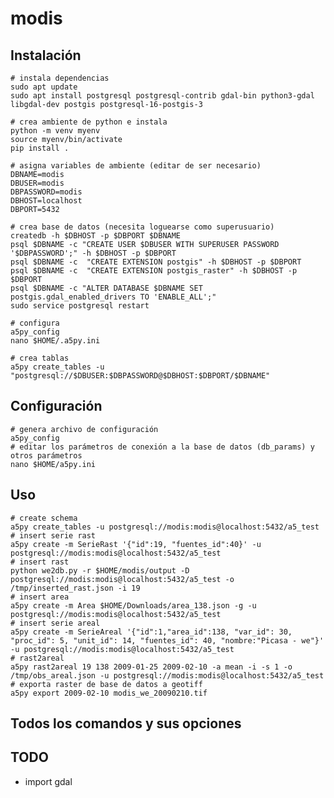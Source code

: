 # modis

## Instalación

    # instala dependencias
    sudo apt update
    sudo apt install postgresql postgresql-contrib gdal-bin python3-gdal libgdal-dev postgis postgresql-16-postgis-3

    # crea ambiente de python e instala
    python -m venv myenv
    source myenv/bin/activate
    pip install .

    # asigna variables de ambiente (editar de ser necesario)
    DBNAME=modis
    DBUSER=modis
    DBPASSWORD=modis
    DBHOST=localhost
    DBPORT=5432

    # crea base de datos (necesita loguearse como superusuario)
    createdb -h $DBHOST -p $DBPORT $DBNAME
    psql $DBNAME -c "CREATE USER $DBUSER WITH SUPERUSER PASSWORD '$DBPASSWORD';" -h $DBHOST -p $DBPORT 
    psql $DBNAME -c  "CREATE EXTENSION postgis" -h $DBHOST -p $DBPORT 
    psql $DBNAME -c  "CREATE EXTENSION postgis_raster" -h $DBHOST -p $DBPORT 
    psql $DBNAME -c "ALTER DATABASE $DBNAME SET postgis.gdal_enabled_drivers TO 'ENABLE_ALL';"
    sudo service postgresql restart

    # configura
    a5py_config
    nano $HOME/.a5py.ini

    # crea tablas
    a5py create_tables -u "postgresql://$DBUSER:$DBPASSWORD@$DBHOST:$DBPORT/$DBNAME"

## Configuración

    # genera archivo de configuración
    a5py_config
    # editar los parámetros de conexión a la base de datos (db_params) y otros parámetros
    nano $HOME/a5py.ini 

## Uso

    # create schema
    a5py create_tables -u postgresql://modis:modis@localhost:5432/a5_test
    # insert serie rast
    a5py create -m SerieRast '{"id":19, "fuentes_id":40}' -u postgresql://modis:modis@localhost:5432/a5_test
    # insert rast
    python we2db.py -r $HOME/modis/output -D postgresql://modis:modis@localhost:5432/a5_test -o /tmp/inserted_rast.json -i 19
    # insert area
    a5py create -m Area $HOME/Downloads/area_138.json -g -u postgresql://modis:modis@localhost:5432/a5_test
    # insert serie areal
    a5py create -m SerieAreal '{"id":1,"area_id":138, "var_id": 30, "proc_id": 5, "unit_id": 14, "fuentes_id": 40, "nombre:"Picasa - we"}' -u postgresql://modis:modis@localhost:5432/a5_test
    # rast2areal
    a5py rast2areal 19 138 2009-01-25 2009-02-10 -a mean -i -s 1 -o /tmp/obs_areal.json -u postgresql://modis:modis@localhost:5432/a5_test
    # exporta raster de base de datos a geotiff
    a5py export 2009-02-10 modis_we_20090210.tif

## Todos los comandos y sus opciones

## TODO
- import gdal
